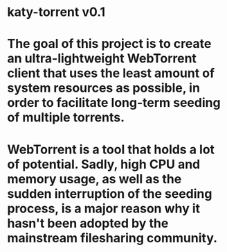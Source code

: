 # katy-torrent v0.1
# The goal of this project is to create an ultra-lightweight WebTorrent client that uses the least amount of system resources as possible, in order to facilitate long-term seeding of multiple torrents.
# WebTorrent is a tool that holds a lot of potential. Sadly, high CPU and memory usage, as well as the sudden interruption of the seeding process, is a major reason why it hasn't been adopted by the mainstream filesharing community.
